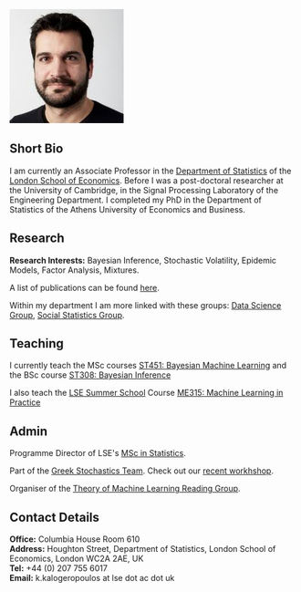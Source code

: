 ![LSE](kostas_photo.jpg)

## Short Bio

I am currently an Associate Professor in the [Department of Statistics](http://www.lse.ac.uk/statistics) of the [London School of Economics](http://www.lse.ac.uk). Before I was a post-doctoral researcher at the University of Cambridge, in the Signal Processing Laboratory of the Engineering Department. I completed my PhD in the Department of Statistics of the Athens University of Economics and Business.

## Research

**Research Interests:** Bayesian Inference, Stochastic Volatility, Epidemic Models, Factor Analysis, Mixtures.

A list of publications can be found [here](http://www.lse.ac.uk).    

Within my department I am more linked with these groups: [Data Science Group](http://www.lse.ac.uk/Statistics/Research/Data-Science), [Social Statistics Group](http://www.lse.ac.uk/Statistics/Research/Social-Statistics).         

## Teaching 

I currently teach the MSc courses [ST451: Bayesian Machine Learning](http://www.lse.ac.uk/resources/calendar/courseGuides/ST/2019_ST451.htm?from_serp=1) and the BSc course [ST308: Bayesian Inference](http://www.lse.ac.uk/resources/calendar/courseGuides/ST/2019_ST308.htm?from_serp=1)

I also teach the [LSE Summer School](http://www.lse.ac.uk/Study-at-LSE/Summer-Schools/Summer-School) Course [ME315: Machine Learning in Practice](https://www.lse.ac.uk/study-at-lse/Summer-Schools/Summer-School/Courses/Secure/Research-Methods-Data-Science-and-Mathematics/ME315)

## Admin

Programme Director of LSE's [MSc in Statistics](http://www.lse.ac.uk/study-at-lse/Graduate/Degree-programmes-2020/MSc-Statistics).

Part of the [Greek Stochastics Team](http://www.stochastics.gr). Check out our [recent workhshop](http://www.stochastics.gr/meetings/lambda/index.html).

Organiser of the [Theory of Machine Learning Reading Group](https://kostaskalog.github.io/theoryML2019-20/).

## Contact Details 

**Office:** Columbia House Room 610 <br>
**Address:** Houghton Street, Department of Statistics, London School of Economics, London WC2A 2AE, UK <br>
**Tel:** +44 (0) 207 755 6017 <br>
**Email:** k.kalogeropoulos at lse dot ac dot uk<br>
